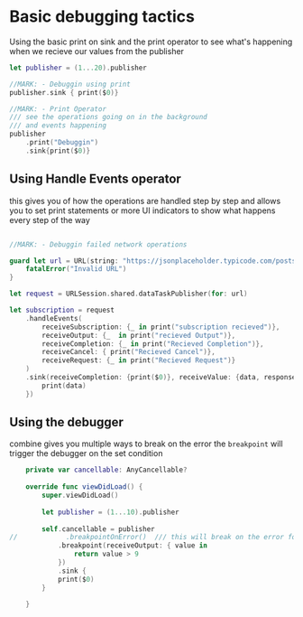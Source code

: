 # Basic debugging tactics 

Using the basic print on sink and the print operator to see what's happening when we recieve our values from the publisher 

``` swift
let publisher = (1...20).publisher

//MARK: - Debuggin using print
publisher.sink { print($0)}

//MARK: - Print Operator
/// see the operations going on in the background
/// and events happening
publisher
    .print("Debuggin")
    .sink{print($0)}
```

## Using Handle Events operator 
this gives you of how the operations are handled step by step and allows you to set print statements or more UI indicators to show what happens every step of the way

``` swift

//MARK: - Debuggin failed network operations

guard let url = URL(string: "https://jsonplaceholder.typicode.com/posts") else {
    fatalError("Invalid URL")
}

let request = URLSession.shared.dataTaskPublisher(for: url)

let subscription = request
    .handleEvents(
        receiveSubscription: {_ in print("subscription recieved")}, 
        receiveOutput: {_  in print("recieved Output")},
        receiveCompletion: {_ in print("Recieved Completion")},
        receiveCancel: { print("Recieved Cancel")},
        receiveRequest: {_ in print("Recieved Request")}
    )
    .sink(receiveCompletion: {print($0)}, receiveValue: {data, response in
        print(data)
    })

```
## Using the debugger 
combine gives you multiple ways to break on the error
the `breakpoint` will trigger the debugger on the set condition

``` swift
    private var cancellable: AnyCancellable?
    
    override func viewDidLoad() {
        super.viewDidLoad()
        
        let publisher = (1...10).publisher
        
        self.cancellable = publisher
//            .breakpointOnError()  /// this will break on the error found 
            .breakpoint(receiveOutput: { value in
                return value > 9
            })
            .sink {
            print($0)
        }
        
    }

```
